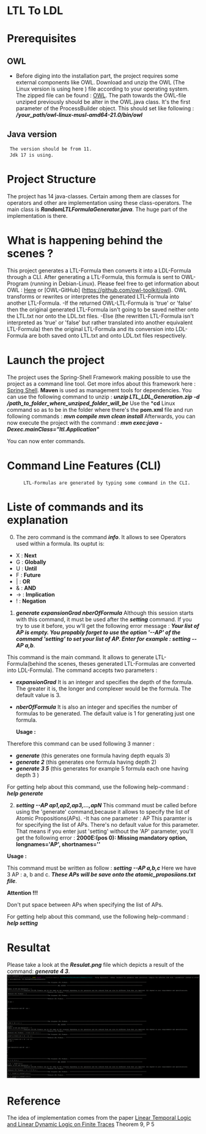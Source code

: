 # LTL To LDL
# Prerequisites
## OWL
- Before diging into the installation part, the project requires some external components like OWL.
Download and unzip the OWL (The Linux version  is using here ) file according to your operating system. The zipped file can be found : [OWL](https://owl.model.in.tum.de/).
The path towards the  OWL-file unziped previously should be alter   in the OWL.java class. It's the first parameter of the ProcessBuilder object.
This should set like following : ***/your_path/owl-linux-musl-amd64-21.0/bin/owl***


##  Java version
     The version should be from 11. 
     Jdk 17 is using.
# Project Structure
  The project has 14 java-classes. Certain among them are classes for operators and other are implementation using these class-operators.
  The main class is ***RandomLTLFormulaGenerator.java***. The huge part of the implementation is there.



# What is  happening  behind the scenes ?
This project generates a LTL-Formula then converts it  into a LDL-Formula through a CLI.
 After generating a LTL-Formula, this formula is sent to OWL-Program (running in Debian-Linux). Please feel free to get information about  OWL : [Here](https://owl.model.in.tum.de/) or [OWL-GitHub] 
 (https://github.com/owl-toolkit/owl).
OWL transforms or rewrites or interpretes  the generated LTL-Formula into another LTL-Formula.
-If the returned OWL-LTL-Formula is 'true' or 'false'  then 
the original generated LTL-Formula isn't going to be saved neither onto the LTL.txt nor onto the LDL.txt files.
-Else (the rewritten LTL-Formula isn't interpreted as 'true' or 'false' but rather translated into another equivalent LTL-Formula) then
the original LTL-Formula and its conversion into LDL-Formula are both saved onto LTL.txt and onto LDL.txt files respectively.

# Launch the project
The project uses the Spring-Shell Framework making possible to use the project as a command line tool. Get more infos about this framework here : [Spring Shell](https://spring.io/projects/spring-shell).
**Maven** is used as  management tools for dependencies. 
You can use the following command to unzip : ***unzip LTL_LDL_Generation.zip -d /path_to_folder_where_unziped_folder_will_be***
Use the ***cd** Linux command so as to be in the folder where there's the **pom.xml** file and run following commands :
***mvn compile***
***mvn clean install***
Afterwards, you can now execute the project with the command :     ***mvn exec:java -Dexec.mainClass="ltl.Application"***

You can now enter  commands.

# Command Line Features (CLI)
          LTL-Formulas are generated by typing some command in the CLI.
# Liste of commands and its explanation

0. The zero command is the command ***info***. It allows to see Operators used within a formula. Its ouptut is:
   
 * X : **Next**
 * G : **Globally**
 * U : **Until**
 * F : **Future**
 * | : **OR**
 * & : **AND**
 * -> : **Implication**
 * ! : **Negation**

   
1. ***generate expansionGrad nberOfFormula***
Although this session starts with this command, it must be used after the ***setting*** command. If you try to use it before, you w'll get the following error message :
***Your list of AP is empty. You propably forget to use the option '--AP' of the command 'setting' to set your list of AP. Enter for example :  setting --AP a,b***.
   
This command is the main command. It allows to generate LTL-Formula(behind the scenes, theses generated LTL-Formulas are converted into LDL-Formula).
The command accepts two parameters :
- ***expansionGrad***
It is an integer and specifies the depth of the formula. The greater it is, the longer and complexer would be the formula.
The default value is 3.
- ***nberOfFormula***
It is also  an integer and specifies the number of formulas to be generated.
The default value is 1 for generating just one formula.

  **Usage :**
  
Therefore this command can be used following 3 manner :
- ***generate***    (this generates one formula having depth equals 3)
- ***generate 2***  (this generates one formula having depth 2)
- ***generate 3 5*** (this generates for example  5 formula each one having depth 3 )

For getting help about this command, use the following help-command : ***help generate***

2. ***setting --AP ap1,ap2,ap3,...,apN***
This command must be called before using the 'generate' command,because it allows to specify the list of Atomic Propositions(APs).
-It has one parameter : AP
This paramter is for specifying the list of APs.
There's no default value for this parameter. That means if you enter just 'setting' without the 'AP' parameter, you'll get the following error : **2000E:(pos 0): Missing mandatory option, longnames='AP',                          shortnames=''**

**Usage :**

This command must be written as follow :
***setting --AP a,b,c***
Here we have 3 AP : a, b and c. ***These APs will be save onto the atomic_proposiions.txt file***.


**Attention !!!**


Don't put space between APs when specifying the list of APs.

For getting help about this command, use the following help-command : ***help setting***

# Resultat

Please take a look at the ***Resulat.png*** file which depicts a result of the command: ***generate 4 3***.
![Resulat of generate 4 3](Resultat.png)

# Reference

The idea of implementation comes from the paper [Linear Temporal Logic and Linear Dynamic Logic on Finite Traces](https://www.cs.rice.edu/~vardi/papers/ijcai13.pdf) Theorem 9, P 5
   
   
